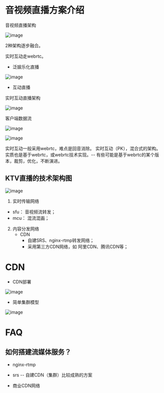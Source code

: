 # 音视频直播方案介绍

音视频直播架构

![image](https://github.com/user-attachments/assets/b1bc375e-84eb-41a3-a44d-ed0eafbfe049)

2种架构逐步融合。

实时互动走webrtc。


* 泛娱乐化直播

![image](https://github.com/user-attachments/assets/e89e573a-b893-46eb-82cc-5e9ed802e989)


* 互动直播

实时互动直播架构

![image](https://github.com/user-attachments/assets/7eaf561e-c326-47a0-8302-7eea69d3fc7b)


客户端数据流

![image](https://github.com/user-attachments/assets/c3125726-fbf1-4f26-8df5-030bd2346341)



![image](https://github.com/user-attachments/assets/ea8ef342-3e4e-4163-9082-6880652b9f82)

实时互动一般采用webrtc，难点是回音消除。 实时互动（PK），混合式的架构。实质也是基于webrtc，或webrtc技术实现。-- 有些可能是基于webrtc的某个版本，裁剪，优化，不断演进。

## KTV直播的技术架构图

![image](https://github.com/user-attachments/assets/e8d42e0f-1445-44c9-95d7-b7999be35c73)

1. 实时传输网络
  * sfu： 音视频流转发；
  * mcu： 混流混画；

2. 内容分发网络
   * CDN
     * 自建SRS、nginx-rtmp转发网络；
     * 采用第三方CDN网络，如 阿里CDN、腾讯CDN等；

# CDN

* CDN部署

![image](https://github.com/user-attachments/assets/9c8346a2-3874-4af8-8ac0-f9535b27b53c)

* 简单集群模型

![image](https://github.com/user-attachments/assets/26a18af7-cd27-434d-a5d2-52a21d8d4ef1)


# FAQ

## 如何搭建流媒体服务？

* nginx-rtmp
* srs -- 自建CDN（集群）比较成熟的方案

* 商业CDN网络

